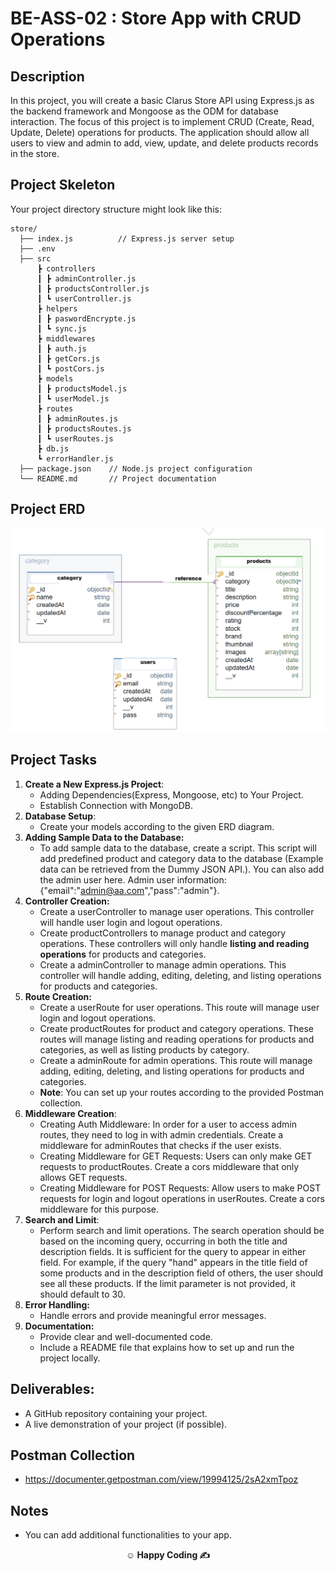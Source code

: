 # BE-ASS-02 : Store App with CRUD Operations

## Description

In this project, you will create a basic Clarus Store API using Express.js as the backend framework and Mongoose as the ODM for database interaction. The focus of this project is to implement CRUD (Create, Read, Update, Delete) operations for products. The application should allow all users to view and admin to add, view, update, and delete products records in the store.

## Project Skeleton

Your project directory structure might look like this:

```
store/
  ├── index.js          // Express.js server setup
  ├── .env
  ├── src
      ┣ controllers
      ┃ ┣ adminController.js
      ┃ ┣ productsController.js
      ┃ ┗ userController.js
      ┣ helpers
      ┃ ┣ paswordEncrypte.js
      ┃ ┗ sync.js
      ┣ middlewares
      ┃ ┣ auth.js
      ┃ ┣ getCors.js
      ┃ ┗ postCors.js
      ┣ models
      ┃ ┣ productsModel.js
      ┃ ┗ userModel.js
      ┣ routes
      ┃ ┣ adminRoutes.js
      ┃ ┣ productsRoutes.js
      ┃ ┗ userRoutes.js
      ┣ db.js
      ┗ errorHandler.js
  ├── package.json    // Node.js project configuration
  └── README.md       // Project documentation
```

## Project ERD

![erd](./erd.png)

## Project Tasks

1. **Create a New Express.js Project**:
   - Adding Dependencies(Express, Mongoose, etc) to Your Project.
   - Establish Connection with MongoDB.
2. **Database Setup**:
   - Create your models according to the given ERD diagram.
3. **Adding Sample Data to the Database:**
   - To add sample data to the database, create a script. This script will add predefined product and category data to the database (Example data can be retrieved from the Dummy JSON API.). You can also add the admin user here. Admin user information: {"email":"admin@aa.com","pass":"admin"}.
4. **Controller Creation:**
   - Create a userController to manage user operations. This controller will handle user login and logout operations.
   - Create productControllers to manage product and category operations. These controllers will only handle **listing and reading operations** for products and categories.
   - Create a adminController to manage admin operations. This controller will handle adding, editing, deleting, and listing operations for products and categories.
5. **Route Creation:**
   - Create a userRoute for user operations. This route will manage user login and logout operations.
   - Create productRoutes for product and category operations. These routes will manage listing and reading operations for products and categories, as well as listing products by category.
   - Create a adminRoute for admin operations. This route will manage adding, editing, deleting, and listing operations for products and categories.
   - **Note**: You can set up your routes according to the provided Postman collection.
6. **Middleware Creation**:
   - Creating Auth Middleware: In order for a user to access admin routes, they need to log in with admin credentials. Create a middleware for adminRoutes that checks if the user exists.
   - Creating Middleware for GET Requests: Users can only make GET requests to productRoutes. Create a cors middleware that only allows GET requests.
   - Creating Middleware for POST Requests: Allow users to make POST requests for login and logout operations in userRoutes. Create a cors middleware for this purpose.
7. **Search and Limit**:
   - Perform search and limit operations. The search operation should be based on the incoming query, occurring in both the title and description fields. It is sufficient for the query to appear in either field. For example, if the query "hand" appears in the title field of some products and in the description field of others, the user should see all these products. If the limit parameter is not provided, it should default to 30.
8. **Error Handling:**
   - Handle errors and provide meaningful error messages.
9. **Documentation:**
   - Provide clear and well-documented code.
   - Include a README file that explains how to set up and run the project locally.

## **Deliverables:**

- A GitHub repository containing your project.
- A live demonstration of your project (if possible).

## Postman Collection

- https://documenter.getpostman.com/view/19994125/2sA2xmTpoz

## Notes

- You can add additional functionalities to your app.

**<p align="center">&#9786; Happy Coding &#9997;</p>**
